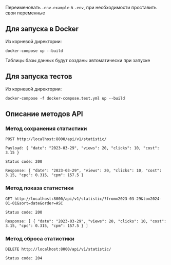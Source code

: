 Переименовать `.env.example` в `.env`, при необходимости проставить свои переменные

## Для запуска в Docker
Из корневой директории:

`docker-compose up --build`

Таблицы базы данных будут созданы автоматически при запуске


## Для запуска тестов
Из корневой директории:

`docker-compose -f docker-compose.test.yml up --build`


## Описание методов API

### Метод сохранения статистики

`POST http://localhost:8000/api/v1/statistic/`

`Payload: {
"date": "2023-03-29",
"views": 20,
"clicks": 10,
"cost": 3.15
}`

`Status code: 200`

`Response: {
"date": "2023-03-29",
"views": 20,
"clicks": 10,
"cost": 3.15,
"cpc": 0.315,
"cpm": 157.5
}`


### Метод показа статистики
`GET http://localhost:8000/api/v1/statistic/?from=2023-03-29&to=2024-01-01&sort=date&order=ASC`

`Status code: 200`

`Response: [
{
"date": "2023-03-29",
"views": 20,
"clicks": 10,
"cost": 3.15,
"cpc": 0.315,
"cpm": 157.5
}
]`

### Метод сброса статистики

`DELETE http://localhost:8000/api/v1/statistic/`

`Status code: 204`